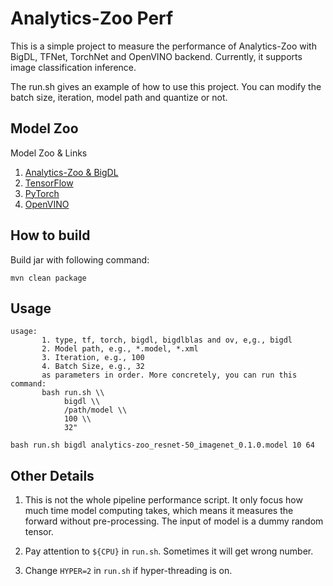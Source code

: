 # Analytics-Zoo Perf

This is a simple project to measure the performance of Analytics-Zoo with BigDL, TFNet, TorchNet and OpenVINO backend. Currently, it supports image classification inference.

The run.sh gives an example of how to use this project. You can modify the batch size, iteration, model path and quantize or not.

## Model Zoo

Model Zoo & Links

1. [Analytics-Zoo & BigDL](https://analytics-zoo.github.io/master/#ProgrammingGuide/image-classification/#download-link)
2. [TensorFlow](https://github.com/tensorflow/models/tree/master/research/slim)
3. [PyTorch](https://pytorch.org/docs/stable/torchvision/models.html)
4. [OpenVINO](https://docs.openvinotoolkit.org/2018_R5/_docs_MO_DG_prepare_model_convert_model_Convert_Model_From_TensorFlow.html)

## How to build

Build jar with following command:

`mvn clean package`

## Usage

```shell
usage:
       1. type, tf, torch, bigdl, bigdlblas and ov, e,g., bigdl
       2. Model path, e.g., *.model, *.xml
       3. Iteration, e.g., 100
       4. Batch Size, e.g., 32
       as parameters in order. More concretely, you can run this command:
       bash run.sh \\
            bigdl \\
            /path/model \\
            100 \\
            32"
```

`bash run.sh bigdl analytics-zoo_resnet-50_imagenet_0.1.0.model 10 64`

## Other Details

1. This is not the whole pipeline performance script. It only focus how much
   time model computing takes, which means it measures the forward without
   pre-processing. The input of model is a dummy random tensor.

2. Pay attention to `${CPU}` in `run.sh`. Sometimes it will get wrong number.

3. Change `HYPER=2` in `run.sh` if hyper-threading is on.
